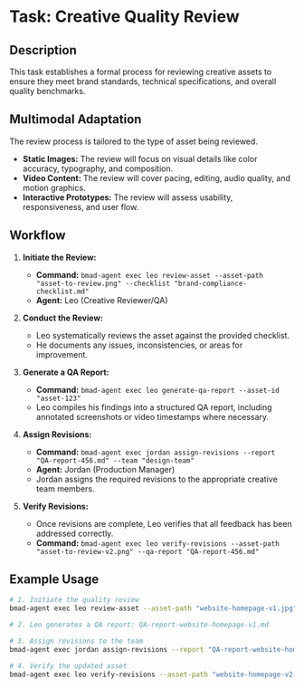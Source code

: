 # Task: Creative Quality Review

## Description

This task establishes a formal process for reviewing creative assets to ensure they meet brand standards, technical specifications, and overall quality benchmarks.

## Multimodal Adaptation

The review process is tailored to the type of asset being reviewed.

- **Static Images:** The review will focus on visual details like color accuracy, typography, and composition.
- **Video Content:** The review will cover pacing, editing, audio quality, and motion graphics.
- **Interactive Prototypes:** The review will assess usability, responsiveness, and user flow.

## Workflow

1.  **Initiate the Review:**
    -   **Command:** `bmad-agent exec leo review-asset --asset-path "asset-to-review.png" --checklist "brand-compliance-checklist.md"`
    -   **Agent:** Leo (Creative Reviewer/QA)

2.  **Conduct the Review:**
    -   Leo systematically reviews the asset against the provided checklist.
    -   He documents any issues, inconsistencies, or areas for improvement.

3.  **Generate a QA Report:**
    -   **Command:** `bmad-agent exec leo generate-qa-report --asset-id "asset-123"`
    -   Leo compiles his findings into a structured QA report, including annotated screenshots or video timestamps where necessary.

4.  **Assign Revisions:**
    -   **Command:** `bmad-agent exec jordan assign-revisions --report "QA-report-456.md" --team "design-team"`
    -   **Agent:** Jordan (Production Manager)
    -   Jordan assigns the required revisions to the appropriate creative team members.

5.  **Verify Revisions:**
    -   Once revisions are complete, Leo verifies that all feedback has been addressed correctly.
    -   **Command:** `bmad-agent exec leo verify-revisions --asset-path "asset-to-review-v2.png" --qa-report "QA-report-456.md"`

## Example Usage

```bash
# 1. Initiate the quality review
bmad-agent exec leo review-asset --asset-path "website-homepage-v1.jpg" --checklist "web-design-checklist.md"

# 2. Leo generates a QA report: QA-report-website-homepage-v1.md

# 3. Assign revisions to the team
bmad-agent exec jordan assign-revisions --report "QA-report-website-homepage-v1.md" --team "web-team"

# 4. Verify the updated asset
bmad-agent exec leo verify-revisions --asset-path "website-homepage-v2.jpg" --qa-report "QA-report-website-homepage-v1.md"
